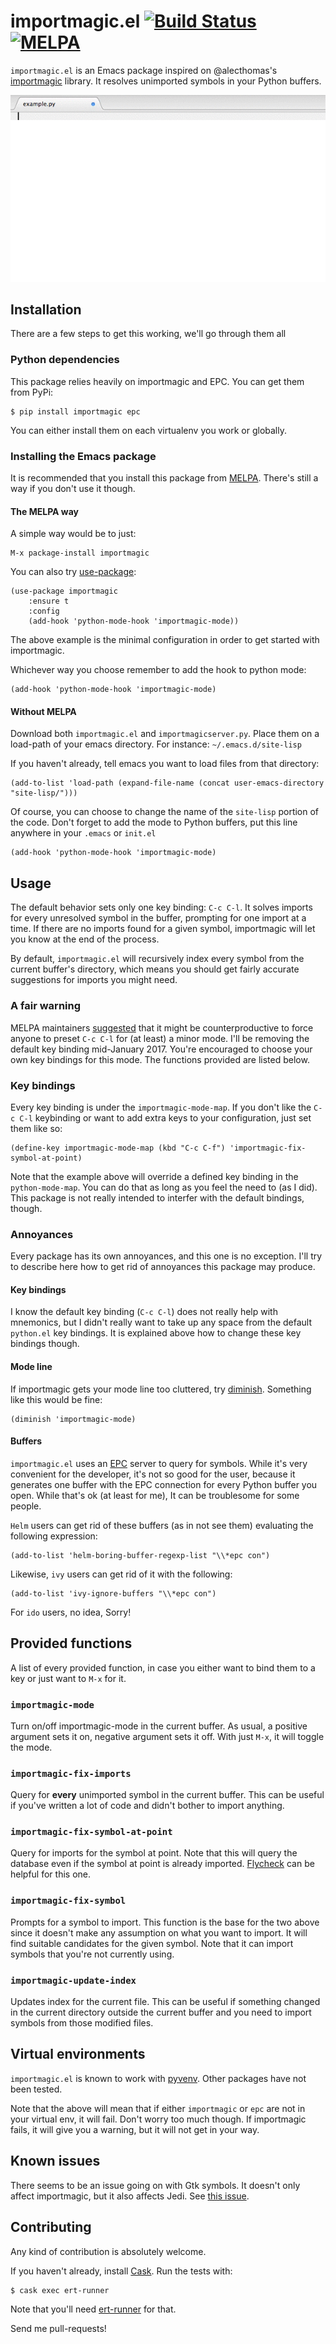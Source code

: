 # importmagic.el [![Build Status](https://travis-ci.org/anachronic/importmagic.el.svg?branch=master)](https://travis-ci.org/anachronic/importmagic.el) [![MELPA](https://melpa.org/packages/importmagic-badge.svg)](https://melpa.org/#/importmagic)


`importmagic.el` is an Emacs package inspired on
@alecthomas's [importmagic](https://github.com/alecthomas/importmagic)
library. It resolves unimported symbols in your Python buffers.

![Example of Import Magic at work](importmagic.gif)

## Installation

There are a few steps to get this working, we'll go through them all

### Python dependencies

This package relies heavily on importmagic and EPC. You can get them
from PyPi:

``` shell
$ pip install importmagic epc
```

You can either install them on each virtualenv you work or globally.

### Installing the Emacs package

It is recommended that you install this package
from [MELPA](https://melpa.org/). There's still a way if you don't use
it though.

#### The MELPA way

A simple way would be to just:

``` emacs-lisp
M-x package-install importmagic
```

You can also
try [use-package](https://github.com/jwiegley/use-package):

``` emacs-lisp
(use-package importmagic
    :ensure t
    :config
    (add-hook 'python-mode-hook 'importmagic-mode))
```

The above example is the minimal configuration in order to get started
with importmagic.

Whichever way you choose remember to add the hook to python mode:

``` emacs-lisp
(add-hook 'python-mode-hook 'importmagic-mode)
```

#### Without MELPA

Download both `importmagic.el` and `importmagicserver.py`. Place them
on a load-path of your emacs directory. For instance:
`~/.emacs.d/site-lisp`

If you haven't already, tell emacs you want to load files from that
directory:

``` emacs-lisp
(add-to-list 'load-path (expand-file-name (concat user-emacs-directory "site-lisp/")))
```

Of course, you can choose to change the name of the `site-lisp`
portion of the code. Don't forget to add the mode to Python buffers,
put this line anywhere in your `.emacs` or `init.el`

``` emacs-lisp
(add-hook 'python-mode-hook 'importmagic-mode)
```

## Usage
The default behavior sets only one key binding: `C-c C-l`. It solves
imports for every unresolved symbol in the buffer, prompting for one
import at a time. If there are no imports found for a given symbol,
importmagic will let you know at the end of the process.

By default, `importmagic.el` will recursively index every symbol from
the current buffer's directory, which means you should get fairly
accurate suggestions for imports you might need.

### A fair warning

MELPA
maintainers
[suggested](https://github.com/melpa/melpa/pull/4442#issuecomment-266171502) that
it might be counterproductive to force anyone to preset `C-c C-l` for
(at least) a minor mode. I'll be removing the default key binding
mid-January 2017. You're encouraged to choose your own key bindings
for this mode. The functions provided are listed below.

### Key bindings
Every key binding is under the `importmagic-mode-map`. If you don't
like the `C-c C-l` keybinding or want to add extra keys to your
configuration, just set them like so:

``` emacs-lisp
(define-key importmagic-mode-map (kbd "C-c C-f") 'importmagic-fix-symbol-at-point)
```

Note that the example above will override a defined key binding in the
`python-mode-map`. You can do that as long as you feel the need to (as
I did). This package is not really intended to interfer with the
default bindings, though.

### Annoyances

Every package has its own annoyances, and this one is no
exception. I'll try to describe here how to get rid of annoyances this
package may produce.

#### Key bindings

I know the default key binding (`C-c C-l`) does not really help with
mnemonics, but I didn't really want to take up any space from the
default `python.el` key bindings. It is explained above how to change
these key bindings though.

#### Mode line

If importmagic gets your mode line too cluttered,
try [diminish](https://github.com/myrjola/diminish.el). Something like
this would be fine:

``` emacs-lisp
(diminish 'importmagic-mode)
```

#### Buffers

`importmagic.el` uses an [EPC](https://github.com/kiwanami/emacs-epc)
server to query for symbols. While it's very convenient for the
developer, it's not so good for the user, because it generates one
buffer with the EPC connection for every Python buffer you open. While
that's ok (at least for me), It can be troublesome for some people.

`Helm` users can get rid of these buffers (as in not see them)
evaluating the following expression:

``` emacs-lisp
(add-to-list 'helm-boring-buffer-regexp-list "\\*epc con")
```

Likewise, `ivy` users can get rid of it with the following:

``` emacs-lisp
(add-to-list 'ivy-ignore-buffers "\\*epc con")
```

For `ido` users, no idea, Sorry!



## Provided functions

A list of every provided function, in case you either want to bind
them to a key or just want to `M-x` for it.

### `importmagic-mode`
Turn on/off importmagic-mode in the current buffer. As usual, a
positive argument sets it on, negative argument sets it off. With just
`M-x`, it will toggle the mode.

### `importmagic-fix-imports`
Query for **every** unimported symbol in the current buffer. This can
be useful if you've written a lot of code and didn't bother to import
anything.

### `importmagic-fix-symbol-at-point`
Query for imports for the symbol at point. Note that this will query
the database even if the symbol at point is already
imported. [Flycheck](http://www.flycheck.org/) can be helpful for this
one.

### `importmagic-fix-symbol`
Prompts for a symbol to import. This function is the base for the two
above since it doesn't make any assumption on what you want to
import. It will find suitable candidates for the given symbol. Note
that it can import symbols that you're not currently using.

### `importmagic-update-index`
Updates index for the current file. This can be useful if something
changed in the current directory outside the current buffer and you
need to import symbols from those modified files.

## Virtual environments

`importmagic.el` is known to work
with [pyvenv](https://github.com/jorgenschaefer/pyvenv). Other
packages have not been tested.

Note that the above will mean that if either `importmagic` or `epc`
are not in your virtual env, it will fail. Don't worry too much
though. If importmagic fails, it will give you a warning, but it will
not get in your way.

## Known issues

There seems to be an issue going on with Gtk symbols. It doesn't only
affect importmagic, but it also affects
Jedi. See
[this issue](https://github.com/davidhalter/jedi/issues/531).

## Contributing
Any kind of contribution is absolutely welcome.

If you haven't already,
install [Cask](https://github.com/cask/cask). Run the tests with:

``` shell
$ cask exec ert-runner
```

Note that you'll
need [ert-runner](https://github.com/rejeep/ert-runner.el) for that.

Send me pull-requests!
